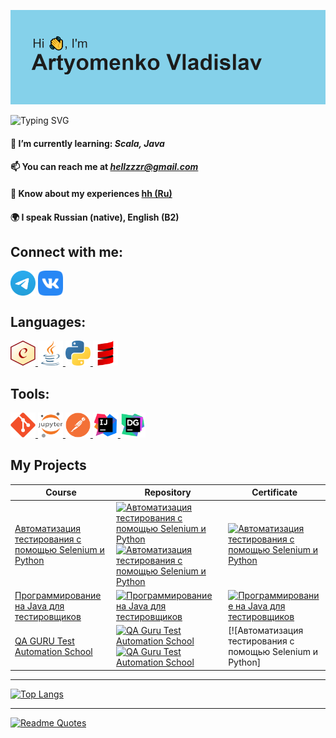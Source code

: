 ![banner](https://github.com/a2vQA/a2vQA/blob/master/icons/banner.png?raw=true)

<img src="https://readme-typing-svg.herokuapp.com?font=PT+Serif&duration=1200&pause=200&color=2EB6F7&multiline=true&repeat=false&random=false&width=435&height=130&lines=Automation+QA;QA+Engineer;Web+testing;API+testing;Load+testing" alt="Typing SVG" /></a>

#### 🌱 I’m currently learning: ***Scala, Java***
#### 📫 You can reach me at ***hellzzzr@gmail.com***
#### 📄 Know about my experiences [**hh (Ru)**](https://hh.ru/resume/907c4220ff0779028c0039ed1f4a77636b3256)
#### 🌍 I speak Russian (native), English (B2)

## Connect with me:
<a href="https://t.me/v_artyomenko" target="blank"><img align="center" src="https://raw.githubusercontent.com/a2vQA/a2vQA/master/icons/Telegram.svg" alt="telegram" height="40" width="40" /></a>
<a href="https://vk.ru/hikikomoris" target="blank"><img align="center" src="https://raw.githubusercontent.com/a2vQA/a2vQA/master/icons/vk.svg" alt="vk" height="40" width="40" /></a>

## Languages:
<a href="https://www.chaijs.com/" target="_blank" rel="noreferrer"> <img src="https://raw.githubusercontent.com/a2vQA/a2vQA/master/icons/Chai%20Logo%20(C).svg" alt="chai" width="40" height="40"/> </a> 
<a href="https://www.w3schools.com/java/" target="_blank" rel="noreferrer"> <img src="https://raw.githubusercontent.com/a2vQA/a2vQA/master/icons/java.svg" alt="java" width="40" height="40"/> </a> 
<a href="https://www.python.org" target="_blank" rel="noreferrer"> <img src="https://raw.githubusercontent.com/a2vQA/a2vQA/master/icons/python.svg" alt="python" width="40" height="40"/> </a> 
<a href="https://docs.scala-lang.org/" target="_blank" rel="noreferrer"> <img src="https://raw.githubusercontent.com/a2vQA/a2vQA/master/icons/scala.svg" alt="scala" width="40" height="40"/> </a> 

## Tools:
<a href="https://git-scm.com/" target="_blank" rel="noreferrer"> <img src="https://raw.githubusercontent.com/a2vQA/a2vQA/master/icons/git.svg" alt="git" width="40" height="40"/> </a> 
<a href="https://jupyter.org/" target="_blank" rel="noreferrer"> <img src="https://raw.githubusercontent.com/a2vQA/a2vQA/master/icons/Jupyter.svg" alt="jupyter" width="40" height="40"/> </a> 
<a href="https://www.postman.com/" target="_blank" rel="noreferrer"> <img src="https://raw.githubusercontent.com/a2vQA/a2vQA/master/icons/postman.svg" alt="postman" width="40" height="40"/> </a> 
<a href="https://www.jetbrains.com/idea/" target="_blank" rel="noreferrer"> <img src="https://raw.githubusercontent.com/a2vQA/a2vQA/master/icons/intellij.svg" alt="idea" width="40" height="40"/> </a> 
<a href="https://www.jetbrains.com/datagrip/" target="_blank" rel="noreferrer"> <img src="https://raw.githubusercontent.com/a2vQA/a2vQA/master/icons/DataGrip.svg" alt="dataGrip" width="40" height="40"/> </a> 

## My Projects
| Course                                             | Repository                                                                                                                                                                                                                                                                                                                                                                                                                                                      | Certificate                                                          |
|----------------------------------------------------|-----------------------------------------------------------------------------------------------------------------------------------------------------------------------------------------------------------------------------------------------------------------------------------------------------------------------------------------------------------------------------------------------------------------------------------------------------------------|----------------------------------------------------------------------| 
| [Автоматизация тестирования с помощью Selenium и Python](https://stepik.org/course/575/promo) | [![Автоматизация тестирования с помощью Selenium и Python](https://github-readme-stats.vercel.app/api/pin/?username=a2vQA&show_owner=true&repo=Selenium_Python_AutotestsCourse&bg_color=DEG,FBD3E9,BE81F7)](https://github.com/a2vQA/Selenium_Python_AutotestsCourse) [![Автоматизация тестирования с помощью Selenium и Python](https://github-readme-stats.vercel.app/api/pin/?username=a2vQA&show_owner=true&repo=Selenium_Python_FinalTest&bg_color=DEG,FBD3E9,BE81F7)](https://github.com/a2vQA/Selenium_Python_FinalTest) | [![Автоматизация тестирования с помощью Selenium и Python](![image](https://github.com/a2vQA/a2vQA/assets/81217105/3760becb-55d8-41c3-a8ee-c8efb974594b))](https://stepik.org/cert/1003023?lang=en) ||
| [Программирование на Java для тестировщиков](https://software-testing.ru/edu/3-online/1-java-for-testers) | [![Программирование на Java для тестировщиков](https://github-readme-stats.vercel.app/api/pin/?username=a2vQA&show_owner=true&repo=Java_Course_Software_Testing&bg_color=DEG,FBD3E9,BE81F7)](https://github.com/a2vQA/Java_Course_Software_Testing) | [![Программирование на Java для тестировщиков](https://cert.software-testing.ru/stru_logo.png)](https://cert.software-testing.ru/367688240974529111)||
| [QA GURU Test Automation School](https://qa.guru/) | [![QA Guru Test Automation School](https://github-readme-stats.vercel.app/api/pin/?username=a2vQA&show_owner=true&repo=Perekrestok&bg_color=DEG,FBD3E9,BE81F7)](https://github.com/a2vQA/Perekrestok) [![QA Guru Test Automation School](https://github-readme-stats.vercel.app/api/pin/?username=a2vQA&show_owner=true&repo=Reqres&bg_color=DEG,FBD3E9,BE81F7)](https://github.com/a2vQA/Reqres) | [![Автоматизация тестирования с помощью Selenium и Python]||

---

[![Top Langs](https://github-readme-stats.vercel.app/api/top-langs/?username=a2vqa&layout=compact)](https://github.com/a2vqa/github-readme-stats)

---

[![Readme Quotes](https://quotes-github-readme.vercel.app/api?type=horizontal&theme=dark)](https://github.com/piyushsuthar/github-readme-quotes)
